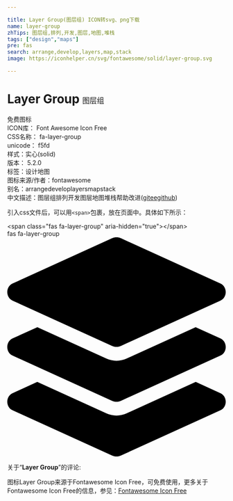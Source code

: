 ```yaml
---

title: Layer Group(图层组) ICON转svg、png下载
name: layer-group
zhTips: 图层组,排列,开发,图层,地图,堆栈
tags: ["design","maps"]
pre: fas
search: arrange,develop,layers,map,stack
image: https://iconhelper.cn/svg/fontawesome/solid/layer-group.svg

---
```


# Layer Group  <small style="font-size: 60%;font-weight: 100">图层组</small>


<div class="detail-page">
<p>
<span><span class="badge-success badge">免费图标</span> </span>
<br/>
<span>
ICON库：
<span class="badge-secondary badge">Font Awesome Icon Free</span> 
</span>
<br/>
<span>
CSS名称：
<span class="badge-secondary badge">fa-layer-group</span> 
</span>
<br/>
<span>
unicode：
<span class="badge-secondary badge">f5fd</span> 
<copy-btn content='f5fd' btn-title=""></copy-btn>
<copy-btn :content='String.fromCodePoint(parseInt("f5fd", 16))' btn-title="复制U"></copy-btn>
</span><br/><span>样式：<span class="badge-light badge">实心(solid)</span></span>
<br/>
<span>
版本：
<span class="badge-secondary badge">5.2.0</span> 
</span><br/><span>标签：<span class="badge-light badge"><router-link to="/tags/design.html">设计</router-link></span><span class="badge-light badge"><router-link to="/tags/maps.html">地图</router-link></span></span>
<br/>
<span>图标来源/作者：<span class="badge-light badge">fontawesome</span></span> 
<br/>
<span>别名：<span class="badge-light badge">arrange</span><span class="badge-light badge">develop</span><span class="badge-light badge">layers</span><span class="badge-light badge">map</span><span class="badge-light badge">stack</span></span><br/><span class="zh-detail">中文描述：<span class="badge-primary badge">图层组</span><span class="badge-primary badge">排列</span><span class="badge-primary badge">开发</span><span class="badge-primary badge">图层</span><span class="badge-primary badge">地图</span><span class="badge-primary badge">堆栈</span><span class="help-link"><span>帮助改进</span>(<a href="https://gitee.com/liuwave/icon-helper/edit/master/json/fontawesome/solid/layer-group.json" target="_blank" rel="noopener noreferrer">gitee</a><a href="https://github.com/liuwave/icon-helper/edit/master/json/fontawesome/solid/layer-group.json" target="_blank" rel="noopener noreferrer">github</a></span>)</span><br/>
</p>
</div>
<div class="alert alert-dark">
  <i class="fas fa-layer-group fa-xs"></i>
  <i class="fas fa-layer-group fa-sm"></i>
  <i class="fas fa-layer-group fa-lg"></i>
  <i class="fas fa-layer-group fa-2x"></i>
  <i class="fas fa-layer-group fa-3x"></i>
  <i class="fas fa-layer-group fa-5x"></i>
  <i class="fas fa-layer-group fa-7x"></i>
</div>
<div>
  <p>引入css文件后，可以用<code>&lt;span&gt;</code>包裹，放在页面中。具体如下所示：    
  </p>
  <div class="alert alert-primary" style="font-size: 14px">
    &lt;span class="fas fa-layer-group" aria-hidden="true"&gt;&lt;/span&gt;
    <copy-btn content='<span class="fas fa-layer-group" aria-hidden="true"></span>'></copy-btn>
  </div>
  <div class="alert alert-secondary">
    <i class="fas fa-layer-group"
    style="font-size: 24px"
    aria-hidden="true"></i> fas fa-layer-group
    <copy-btn content="fas fa-layer-group" btn-title="复制图标名称"></copy-btn>
  </div>
</div>
<div id="svg" class="svg-wrap">
<svg xmlns="http://www.w3.org/2000/svg" viewBox="0 0 512 512"><path d="M12.41 148.02l232.94 105.67c6.8 3.09 14.49 3.09 21.29 0l232.94-105.67c16.55-7.51 16.55-32.52 0-40.03L266.65 2.31a25.607 25.607 0 0 0-21.29 0L12.41 107.98c-16.55 7.51-16.55 32.53 0 40.04zm487.18 88.28l-58.09-26.33-161.64 73.27c-7.56 3.43-15.59 5.17-23.86 5.17s-16.29-1.74-23.86-5.17L70.51 209.97l-58.1 26.33c-16.55 7.5-16.55 32.5 0 40l232.94 105.59c6.8 3.08 14.49 3.08 21.29 0L499.59 276.3c16.55-7.5 16.55-32.5 0-40zm0 127.8l-57.87-26.23-161.86 73.37c-7.56 3.43-15.59 5.17-23.86 5.17s-16.29-1.74-23.86-5.17L70.29 337.87 12.41 364.1c-16.55 7.5-16.55 32.5 0 40l232.94 105.59c6.8 3.08 14.49 3.08 21.29 0L499.59 404.1c16.55-7.5 16.55-32.5 0-40z"/></svg>
</div>
<detail full-name='fa-layer-group'></detail>
<div class="icon-detail__container">
<p>关于“<b>Layer Group</b>”的评论:</p>
</div>
<Vssue title="关于“Layer Group”的评论" />    
<div><p>图标Layer Group来源于Fontawesome Icon Free，可免费使用，更多关于  Fontawesome Icon Free的信息，参见：<a target="_blank" href="https://iconhelper.cn/fontawesome.html">Fontawesome Icon Free</a>
</p></div>
